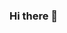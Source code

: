 ### Hi there 👋

<!--
**ibrahimbroachwala/ibrahimbroachwala** is a ✨ _special_ ✨ repository because its `README.md` (this file) appears on your GitHub profile.

![Anurag's github stats](https://github-readme-stats.vercel.app/api?username=ibrahimbroachwala&theme=dark&show_icons=true)

